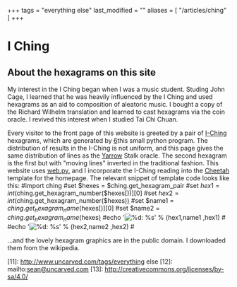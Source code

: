 +++
tags = "everything else"
last_modified = ""
aliases = [ "/articles/ching" ]
+++
# I Ching

## About the hexagrams on this site

My interest in the I Ching began when I was a music student. Studing
John Cage, I learned that he was heavily influenced by the I Ching and
used hexagrams as an aid to composition of aleatoric music. I bought a
copy of the Richard Wilhelm translation and learned to cast hexagrams
via the coin oracle. I revived this interest when I studied Tai Chi
Chuan.

Every visitor to the front page of this website is greeted by a pair of
[I-Ching][5] hexagrams, which are generated by [6]this small python
program. The distribution of results in the I-Ching is not uniform, and
this page gives the same distribution of lines as the [Yarrow][7] Stalk
oracle. The second hexagram is the first but with "moving lines"
inverted in the traditional fashion. This website uses [web.py,][8] and I
incorporate the I-Ching reading into the [Cheetah][9] template for the
homepage. The relevant snippet of template code looks like this:
#import ching
#set $hexes = $ching.get_hexagram_pair
#set $hex1 = int($ching.get_hexagram_number($hexes[))][0]
#set $hex2 = int($ching.get_hexagram_number($hexes[))][1]
#set $name1 = $ching.get_hexagram_name($hexes[)][0]
#set $name2 = $ching.get_hexagram_name($hexes[)][1]
#echo '<img id="hex1" alt="%d: %s" src="/static/images/iching/Iching
-hexagram-%02d.png" />' % (hex1,name1 ,hex1) #
#echo '<img id="hex2" alt="%d: %s" src="/static/images/iching/Iching
-hexagram-%02d.png" />' % (hex2,name2 ,hex2) #

...and the lovely hexagram graphics are in the public domain. I
downloaded them from the wikipedia.

[1]: http://www.uncarved.com/articles/ching
[2]: http://www.uncarved.com/
[3]: http://www.uncarved.com/articles/contact
[4]: http://www.uncarved.com/login/
[5]: http://en.wikipedia.org/wiki/I_ching
[6]: http://www.uncarved.com/static/ching.py.txt
[7]: http://en.wikipedia.org/wiki/I_Ching_divination#Yarrow_stalks
[8]: http://webpy.org/
[9]: http://cheetahtemplate.org/
[10]: http://www.uncarved.com/tags/computers
[11]: http://www.uncarved.com/tags/everything else
[12]: mailto:sean@uncarved.com
[13]: http://creativecommons.org/licenses/by-sa/4.0/
